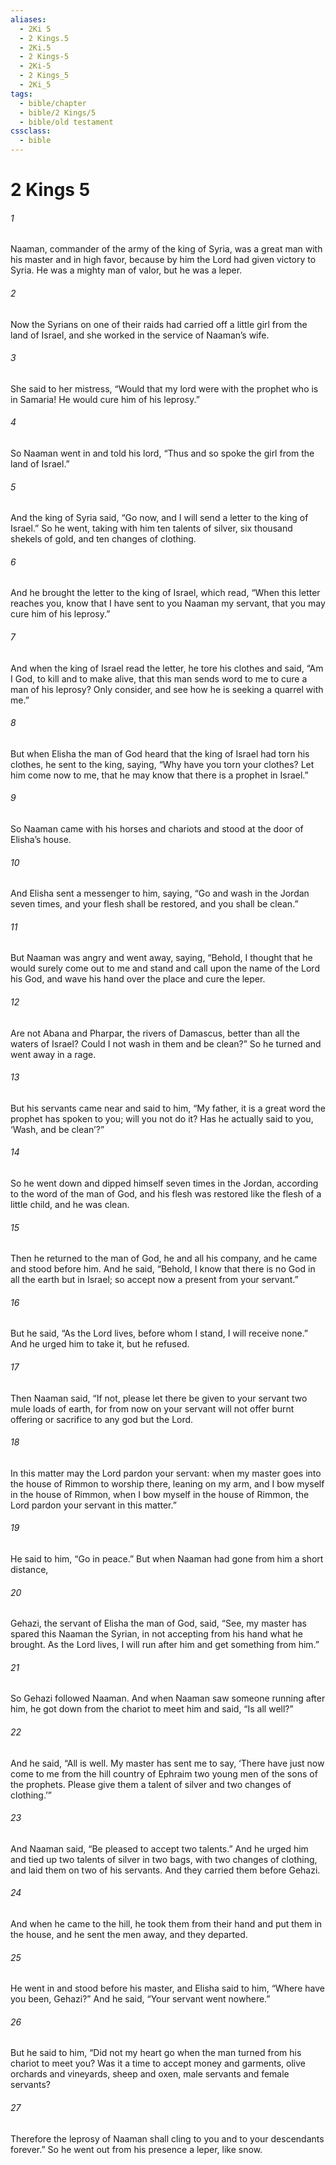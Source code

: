 ```yaml
---
aliases:
  - 2Ki 5
  - 2 Kings.5
  - 2Ki.5
  - 2 Kings-5
  - 2Ki-5
  - 2 Kings_5
  - 2Ki_5
tags:
  - bible/chapter
  - bible/2 Kings/5
  - bible/old testament
cssclass:
  - bible
---
```


# 2 Kings 5

###### 1
Naaman, commander of the army of the king of Syria, was a great man with his master and in high favor, because by him the Lord had given victory to Syria. He was a mighty man of valor, but he was a leper.
###### 2
Now the Syrians on one of their raids had carried off a little girl from the land of Israel, and she worked in the service of Naaman’s wife.
###### 3
She said to her mistress, “Would that my lord were with the prophet who is in Samaria! He would cure him of his leprosy.”
###### 4
So Naaman went in and told his lord, “Thus and so spoke the girl from the land of Israel.”
###### 5
And the king of Syria said, “Go now, and I will send a letter to the king of Israel.” So he went, taking with him ten talents of silver, six thousand shekels of gold, and ten changes of clothing.
###### 6
And he brought the letter to the king of Israel, which read, “When this letter reaches you, know that I have sent to you Naaman my servant, that you may cure him of his leprosy.”
###### 7
And when the king of Israel read the letter, he tore his clothes and said, “Am I God, to kill and to make alive, that this man sends word to me to cure a man of his leprosy? Only consider, and see how he is seeking a quarrel with me.”
###### 8
But when Elisha the man of God heard that the king of Israel had torn his clothes, he sent to the king, saying, “Why have you torn your clothes? Let him come now to me, that he may know that there is a prophet in Israel.”
###### 9
So Naaman came with his horses and chariots and stood at the door of Elisha’s house.
###### 10
And Elisha sent a messenger to him, saying, “Go and wash in the Jordan seven times, and your flesh shall be restored, and you shall be clean.”
###### 11
But Naaman was angry and went away, saying, “Behold, I thought that he would surely come out to me and stand and call upon the name of the Lord his God, and wave his hand over the place and cure the leper.
###### 12
Are not Abana and Pharpar, the rivers of Damascus, better than all the waters of Israel? Could I not wash in them and be clean?” So he turned and went away in a rage.
###### 13
But his servants came near and said to him, “My father, it is a great word the prophet has spoken to you; will you not do it? Has he actually said to you, ‘Wash, and be clean’?”
###### 14
So he went down and dipped himself seven times in the Jordan, according to the word of the man of God, and his flesh was restored like the flesh of a little child, and he was clean.
###### 15
Then he returned to the man of God, he and all his company, and he came and stood before him. And he said, “Behold, I know that there is no God in all the earth but in Israel; so accept now a present from your servant.”
###### 16
But he said, “As the Lord lives, before whom I stand, I will receive none.” And he urged him to take it, but he refused.
###### 17
Then Naaman said, “If not, please let there be given to your servant two mule loads of earth, for from now on your servant will not offer burnt offering or sacrifice to any god but the Lord.
###### 18
In this matter may the Lord pardon your servant: when my master goes into the house of Rimmon to worship there, leaning on my arm, and I bow myself in the house of Rimmon, when I bow myself in the house of Rimmon, the Lord pardon your servant in this matter.”
###### 19
He said to him, “Go in peace.” But when Naaman had gone from him a short distance,
###### 20
Gehazi, the servant of Elisha the man of God, said, “See, my master has spared this Naaman the Syrian, in not accepting from his hand what he brought. As the Lord lives, I will run after him and get something from him.”
###### 21
So Gehazi followed Naaman. And when Naaman saw someone running after him, he got down from the chariot to meet him and said, “Is all well?”
###### 22
And he said, “All is well. My master has sent me to say, ‘There have just now come to me from the hill country of Ephraim two young men of the sons of the prophets. Please give them a talent of silver and two changes of clothing.’”
###### 23
And Naaman said, “Be pleased to accept two talents.” And he urged him and tied up two talents of silver in two bags, with two changes of clothing, and laid them on two of his servants. And they carried them before Gehazi.
###### 24
And when he came to the hill, he took them from their hand and put them in the house, and he sent the men away, and they departed.
###### 25
He went in and stood before his master, and Elisha said to him, “Where have you been, Gehazi?” And he said, “Your servant went nowhere.”
###### 26
But he said to him, “Did not my heart go when the man turned from his chariot to meet you? Was it a time to accept money and garments, olive orchards and vineyards, sheep and oxen, male servants and female servants?
###### 27
Therefore the leprosy of Naaman shall cling to you and to your descendants forever.” So he went out from his presence a leper, like snow.


